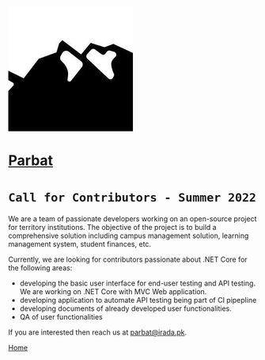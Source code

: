 ![logo](parbat.jpg)
# [Parbat](https://parbatpk.github.io/)

# `Call for Contributors - Summer 2022`

We are a team of passionate developers working on an open-source project for territory institutions. The objective of the project is to build a comprehensive solution including campus management solution, learning management system, student finances, etc.

Currently, we are looking for contributors passionate about .NET Core for the following areas:

* developing the basic user interface for end-user testing and API testing. We are working on .NET Core with MVC Web application.
* developing application to automate API testing being part of CI pipepline
* developing documents of already developed user functionalities.
* QA of user functionalities

If you are interested then reach us at parbat@irada.pk. 

[Home](https://parbatpk.github.io/)
